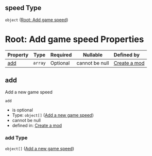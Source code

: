 ## speed Type

`object` ([Root: Add game speed](generic-properties-root-add-game-speed.md))

# Root: Add game speed Properties

| Property    | Type    | Required | Nullable       | Defined by                                                                                                                 |
| :---------- | ------- | -------- | -------------- | :------------------------------------------------------------------------------------------------------------------------- |
| [add](#add) | `array` | Optional | cannot be null | [Create a mod](generic-properties-root-add-game-speed-properties-add-speed.md "mod.json#/properties/speed/properties/add") |

## add

Add a new game speed


`add`

-   is optional
-   Type: `object[]` ([Add a new game speed](generic-properties-root-add-game-speed-properties-add-speed-add-a-new-game-speed.md))
-   cannot be null
-   defined in: [Create a mod](generic-properties-root-add-game-speed-properties-add-speed.md "mod.json#/properties/speed/properties/add")

### add Type

`object[]` ([Add a new game speed](generic-properties-root-add-game-speed-properties-add-speed-add-a-new-game-speed.md))
